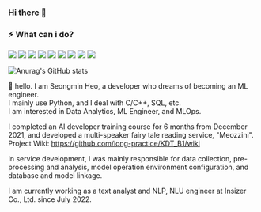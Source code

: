 ### Hi there 👋

### ⚡ What can i do?
<img src="https://img.shields.io/badge/python-3776AB?style=flat-square&logo=python&logoColor=white"/> <img src="https://img.shields.io/badge/pytorch-EE4C2C?style=flat-square&logo=pytorch&logoColor=white"/> <img src="https://img.shields.io/badge/mysql-4479A1?style=flat-square&logo=mysql&logoColor=white"/> <img src="https://img.shields.io/badge/cplusplus-00599C?style=flat-square&logo=cplusplus&logoColor=white"/> <img src="https://img.shields.io/badge/linux-FCC624?style=flat-square&logo=linux&logoColor=white"/>  <img src="https://img.shields.io/badge/docker-2496ED?style=flat-square&logo=docker&logoColor=white"/> <img src="https://img.shields.io/badge/amazons3-569A31?style=flat-square&logo=amazons3&logoColor=white"/> <img src="https://img.shields.io/badge/amazonec2-FF9900?style=flat-square&logo=amazonec2&logoColor=white"/> <img src="https://img.shields.io/badge/git-F05032?style=flat-square&logo=git&logoColor=white"/>

![Anurag's GitHub stats](https://github-readme-stats.vercel.app/api?username=HRDI0&show_icons=true&theme=radical)


👋 hello. I am Seongmin Heo, a developer who dreams of becoming an ML engineer.   
I mainly use Python, and I deal with C/C++, SQL, etc.   
I am interested in Data Analytics, ML Engineer, and MLOps.   


I completed an AI developer training course for 6 months from December 2021, and developed a multi-speaker fairy tale reading service, "Meozzini".   
Project Wiki: https://github.com/long-practice/KDT_B1/wiki   

In service development, I was mainly responsible for data collection, pre-processing and analysis, model operation environment configuration, and database and model linkage.   

I am currently working as a text analyst and NLP, NLU engineer at Insizer Co., Ltd. since July 2022.   


<!--
**HRDI0/HRDI0** is a ✨ _special_ ✨ repository because its `README.md` (this file) appears on your GitHub profile.
Here are some ideas to get you started:

- 🔭 I’m currently working on ...
- 🌱 I’m currently learning ...
- 👯 I’m looking to collaborate on ...
- 🤔 I’m looking for help with ...
- 💬 Ask me about ...
- 📫 How to reach me: ...
- 😄 Pronouns: ...
- ⚡ Fun fact: ...
-->
